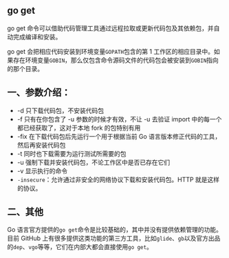## go get
go get 命令可以借助代码管理工具通过远程拉取或更新代码包及其依赖包，并自动完成编译和安装。

go get 会把相应代码安装到环境变量`GOPATH`包含的第 1 工作区的相应目录中。如果存在环境变量`GOBIN`，那么仅包含命令源码文件的代码包会被安装到`GOBIN`指向的那个目录。

## 一、参数介绍：

* -d 只下载代码包，不安装代码包
* -f 只有在你包含了 -u 参数的时候才有效，不让 -u 去验证 import 中的每一个都已经获取了，这对于本地 fork 的包特别有用
* -fix 在下载代码包后先运行一个用于根据当前 Go 语言版本修正代码的工具，然后再安装代码包
* -t 同时也下载需要为运行测试所需要的包
* -u 强制下载并安装代码包，不论工作区中是否已存在它们
* -v 显示执行的命令
* `-insecure`：允许通过非安全的网络协议下载和安装代码包。HTTP 就是这样的协议。

## 二、其他

Go 语言官方提供的`go get`命令是比较基础的，其中并没有提供依赖管理的功能。目前 GitHub 上有很多提供这类功能的第三方工具，比如`glide`、`gb`以及官方出品的`dep`、`vgo`等等，它们在内部大都会直接使用`go get`。
